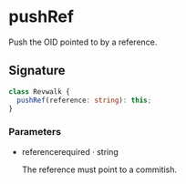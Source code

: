 # pushRef

Push the OID pointed to by a reference.

## Signature

```ts
class Revwalk {
  pushRef(reference: string): this;
}
```

### Parameters

<ul class="param-ul">
  <li class="param-li param-li-root">
    <span class="param-name">reference</span><span class="param-required">required</span>&nbsp;·&nbsp;<span class="param-type">string</span>
    <br>
    <p class="param-description">The reference must point to a commitish.</p>
  </li>
</ul>